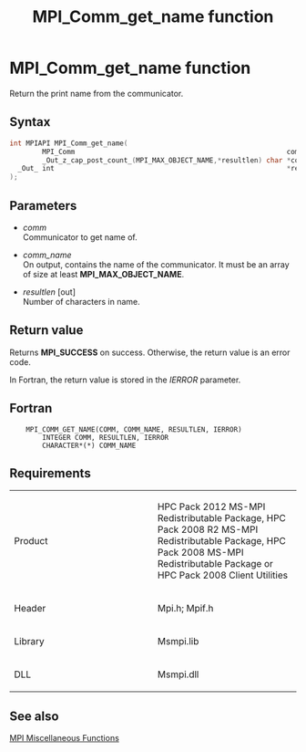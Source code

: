 ﻿---
title: MPI_Comm_get_name function
TOCTitle: MPI_Comm_get_name function
ms:assetid: a842a324-3e85-4a75-85dc-4eb6bf5f80a6
ms:mtpsurl: https://msdn.microsoft.com/en-us/library/Dn473273(v=VS.85)
ms:contentKeyID: 59360819
ms.date: 03/28/2018
mtps_version: v=VS.85
f1_keywords:
- MPI_COMM_GET_NAME
- mpif/MPI_Comm_get_name
- mpi/MPI_COMM_GET_NAME
dev_langs:
- C++
- C
---

# MPI\_Comm\_get\_name function

Return the print name from the communicator.

## Syntax

``` c++
int MPIAPI MPI_Comm_get_name(
        MPI_Comm                                                    comm,
        _Out_z_cap_post_count_(MPI_MAX_OBJECT_NAME,*resultlen) char *comm_name,
  _Out_ int                                                         *resultlen
);
```

## Parameters

  - *comm*  
    Communicator to get name of.

  - *comm\_name*  
    On output, contains the name of the communicator. It must be an array of size at least **MPI\_MAX\_OBJECT\_NAME**.

  - *resultlen* \[out\]  
    Number of characters in name.

## Return value

Returns **MPI\_SUCCESS** on success. Otherwise, the return value is an error code.

In Fortran, the return value is stored in the *IERROR* parameter.

## Fortran

``` FORTRAN
    MPI_COMM_GET_NAME(COMM, COMM_NAME, RESULTLEN, IERROR)
        INTEGER COMM, RESULTLEN, IERROR
        CHARACTER*(*) COMM_NAME
```

## Requirements

<table>
<colgroup>
<col style="width: 50%" />
<col style="width: 50%" />
</colgroup>
<tbody>
<tr class="odd">
<td><p>Product</p></td>
<td><p>HPC Pack 2012 MS-MPI Redistributable Package, HPC Pack 2008 R2 MS-MPI Redistributable Package, HPC Pack 2008 MS-MPI Redistributable Package or HPC Pack 2008 Client Utilities</p></td>
</tr>
<tr class="even">
<td><p>Header</p></td>
<td>Mpi.h;
Mpif.h</td>
</tr>
<tr class="odd">
<td><p>Library</p></td>
<td>Msmpi.lib</td>
</tr>
<tr class="even">
<td><p>DLL</p></td>
<td>Msmpi.dll</td>
</tr>
</tbody>
</table>


## See also

[MPI Miscellaneous Functions](mpi-miscellaneous-functions.md)

